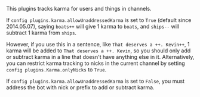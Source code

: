 This plugins tracks karma for users and things in channels.

If `config plugins.karma.allowUnaddressedKarma` is set to `True` (default since 2014.05.07), saying `boats++` will give 1 karma to `boats`, and `ships--` will subtract 1 karma from `ships`.

However, if you use this in a sentence, like `That deserves a ++. Kevin++`, 1 karma will be added to `That deserves a ++. Kevin`, so you should only add or subtract karma in a line that doesn't have anything else in it. Alternatively, you can restrict karma tracking to nicks in the current channel by setting `config plugins.Karma.onlyNicks` to `True`.

If `config plugins.karma.allowUnaddressedKarma` is set to `False`, you must address the bot with nick or prefix to add or subtract karma.
